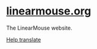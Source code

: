 # [linearmouse.org](https://linearmouse.org)

The LinearMouse website.

[Help translate](https://crowdin.com/project/linearmouse-org)
